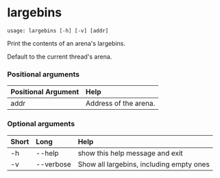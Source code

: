 <!-- THIS PART OF THIS FILE IS AUTOGENERATED. DO NOT MODIFY IT. See scripts/generate-docs.sh -->
# largebins

```text
usage: largebins [-h] [-v] [addr]

```

Print the contents of an arena's largebins.

Default to the current thread's arena.
### Positional arguments

|Positional Argument|Help|
| :--- | :--- |
|addr|Address of the arena.|

### Optional arguments

|Short|Long|Help|
| :--- | :--- | :--- |
|-h|--help|show this help message and exit|
|-v|--verbose|Show all largebins, including empty ones|

<!-- END OF AUTOGENERATED PART. Do not modify this line or the line below, they mark the end of the auto-generated part of the file. If you want to extend the documentation in a way which cannot easily be done by adding to the command help description, write below the following line. -->
<!-- ------------\>8---- ----\>8---- ----\>8------------ -->
